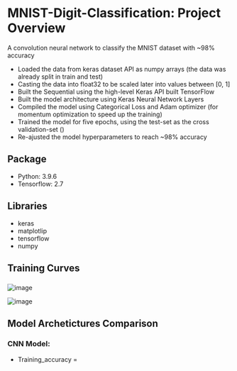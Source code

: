 # MNIST-Digit-Classification: Project Overview
A convolution neural network to classify the MNIST dataset with ~98% accuracy
* Loaded the data from keras dataset API as numpy arrays (the data was already split in train and test)
* Casting the data into float32 to be scaled later into values between [0, 1]
* Built the Sequential using the high-level Keras API built TensorFlow
* Built the model architecture using Keras Neural Network Layers
* Compiled the model using Categorical Loss and Adam optimizer (for momentum optimization to speed up the training)
* Trained the model for five epochs, using the test-set as the cross validation-set ()
* Re-ajusted the model hyperparameters to reach ~98% accuracy

## Package
* Python: 3.9.6
* Tensorflow: 2.7

## Libraries
* keras
* matplotlip
* tensorflow
* numpy

## Training Curves

### 
![image](https://user-images.githubusercontent.com/82214163/142780032-6ad23af6-9347-43aa-a4a8-a6faa122cfc2.png)

![image](https://user-images.githubusercontent.com/82214163/142779277-275e724a-6e48-4d9e-b507-71181fa55caf.png)


## Model Archetictures Comparison

### CNN Model:
* Training_accuracy = 
### 



